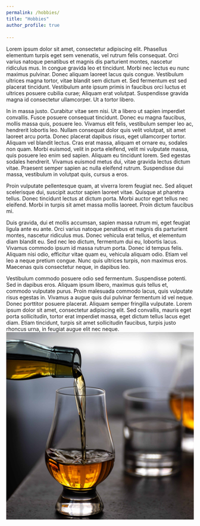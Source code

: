 ```yaml
---
permalink: /hobbies/
title: "Hobbies"
author_profile: true

---
```

Lorem ipsum dolor sit amet, consectetur adipiscing elit. Phasellus elementum turpis eget sem venenatis, vel rutrum felis consequat. Orci varius natoque penatibus et magnis dis parturient montes, nascetur ridiculus mus. In congue gravida leo et tincidunt. Morbi nec lectus eu nunc maximus pulvinar. Donec aliquam laoreet lacus quis congue. Vestibulum ultrices magna tortor, vitae blandit sem dictum et. Sed fermentum est sed placerat tincidunt. Vestibulum ante ipsum primis in faucibus orci luctus et ultrices posuere cubilia curae; Aliquam erat volutpat. Suspendisse gravida magna id consectetur ullamcorper. Ut a tortor libero.

In in massa justo. Curabitur vitae sem nisi. Ut a libero ut sapien imperdiet convallis. Fusce posuere consequat tincidunt. Donec eu magna faucibus, mollis massa quis, posuere leo. Vivamus elit felis, vestibulum semper leo ac, hendrerit lobortis leo. Nullam consequat dolor quis velit volutpat, sit amet laoreet arcu porta. Donec placerat dapibus risus, eget ullamcorper tortor. Aliquam vel blandit lectus. Cras erat massa, aliquam et ornare eu, sodales non quam. Morbi euismod, velit in porta eleifend, velit mi vulputate massa, quis posuere leo enim sed sapien. Aliquam eu tincidunt lorem. Sed egestas sodales hendrerit. Vivamus euismod metus dui, vitae gravida lectus dictum vitae. Praesent semper sapien ac nulla eleifend rutrum. Suspendisse dui massa, vestibulum in volutpat quis, cursus a eros.

Proin vulputate pellentesque quam, at viverra lorem feugiat nec. Sed aliquet scelerisque dui, suscipit auctor sapien laoreet vitae. Quisque at pharetra tellus. Donec tincidunt lectus at dictum porta. Morbi auctor eget tellus nec eleifend. Morbi in turpis sit amet massa mollis laoreet. Proin dictum faucibus mi.

Duis gravida, dui et mollis accumsan, sapien massa rutrum mi, eget feugiat ligula ante eu ante. Orci varius natoque penatibus et magnis dis parturient montes, nascetur ridiculus mus. Donec vehicula erat tellus, et elementum diam blandit eu. Sed nec leo dictum, fermentum dui eu, lobortis lacus. Vivamus commodo ipsum id massa rutrum porta. Donec id tempus felis. Aliquam nisi odio, efficitur vitae quam eu, vehicula aliquam odio. Etiam vel leo a neque pretium congue. Nunc quis ultrices turpis, non maximus eros. Maecenas quis consectetur neque, in dapibus leo.

Vestibulum commodo posuere odio sed fermentum. Suspendisse potenti. Sed in dapibus eros. Aliquam ipsum libero, maximus quis tellus et, commodo vulputate purus. Proin malesuada commodo lacus, quis vulputate risus egestas in. Vivamus a augue quis dui pulvinar fermentum id vel neque. Donec porttitor posuere placerat. Aliquam semper fringilla vulputate. Lorem ipsum dolor sit amet, consectetur adipiscing elit. Sed convallis, mauris eget porta sollicitudin, tortor erat imperdiet massa, eget dictum tellus lacus eget diam. Etiam tincidunt, turpis sit amet sollicitudin faucibus, turpis justo rhoncus urna, in feugiat augue elit nec neque.
<img src='/images/whisky.jpg'>
